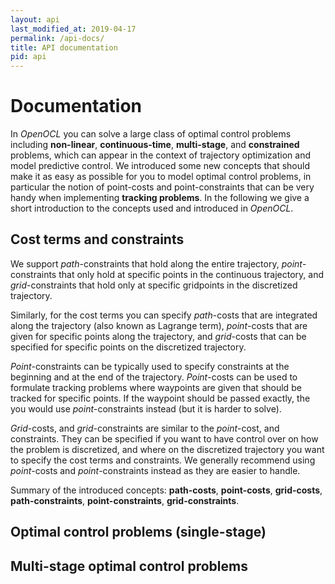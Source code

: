 ```yaml
---
layout: api
last_modified_at: 2019-04-17
permalink: /api-docs/
title: API documentation
pid: api
---
```


# Documentation

In *OpenOCL* you can solve a large class of optimal control problems including **non-linear**, **continuous-time**, **multi-stage**, and **constrained** problems, which can appear in the context of trajectory optimization and model predictive control. We introduced some new concepts that should make it as easy as possible for you to model optimal control problems, in particular the notion of point-costs and point-constraints that can be very handy when implementing **tracking problems**. In the following we give a short introduction to the concepts used and introduced in *OpenOCL*.

## Cost terms and constraints

We support *path*-constraints that hold along the entire trajectory, *point*-constraints that only hold at specific points in the continuous trajectory, and *grid*-constraints that hold only at specific gridpoints in the discretized trajectory.

Similarly, for the cost terms you can specify *path*-costs that are integrated along the trajectory (also known as Lagrange term), *point*-costs that are given for specific points along the trajectory, and *grid*-costs that can be specified for specific points on the discretized trajectory. 

*Point*-constraints can be typically used to specify constraints at the beginning and at the end of the trajectory. *Point*-costs can be used to formulate tracking problems where waypoints are given that should be tracked for specific points. If the waypoint should be passed exactly, the you would use *point*-constraints instead (but it is harder to solve).

*Grid*-costs, and *grid*-constraints are similar to the *point*-cost, and constraints. They can be specified if you want to have control over on how the problem is discretized, and where on the discretized trajectory you want to specify the cost terms and constraints. We generally recommend using *point*-costs and *point*-constraints instead as they are easier to handle.

Summary of the introduced concepts: **path-costs**, **point-costs**, **grid-costs**, **path-constraints**, **point-constraints**, **grid-constraints**.

## Optimal control problems (single-stage)


## Multi-stage optimal control problems
